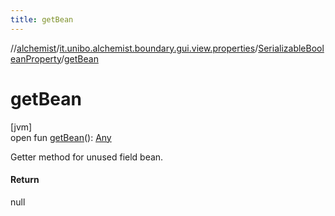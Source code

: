 ```yaml
---
title: getBean
---
```

//[alchemist](../../../index.html)/[it.unibo.alchemist.boundary.gui.view.properties](../index.html)/[SerializableBooleanProperty](index.html)/[getBean](get-bean.html)



# getBean



[jvm]\
open fun [getBean](get-bean.html)(): [Any](https://kotlinlang.org/api/latest/jvm/stdlib/kotlin/-any/index.html)



Getter method for unused field bean.



#### Return



null




